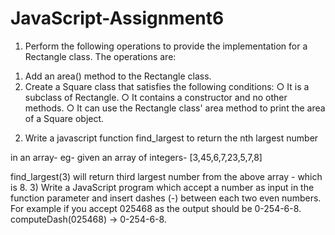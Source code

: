 # JavaScript-Assignment6
1) Perform the following operations to provide the implementation for a
Rectangle class. The operations are:
1. Add an area() method to the Rectangle class.
2. Create a Square class that satisfies the following conditions:
○ It is a subclass of Rectangle.
○ It contains a constructor and no other methods.
○ It can use the Rectangle class' area method to print the area
of a Square object.

2) Write a javascript function find_largest to return the nth largest number

in an array-
eg- given an array of integers- [3,45,6,7,23,5,7,8]

find_largest(3) will return third largest number from the above array -
which is 8.
3) Write a JavaScript program which accept a number as input in the
function parameter and insert dashes (-) between each two even
numbers.
For example if you accept 025468 as the output should be 0-254-6-8.
computeDash(025468) -> 0-254-6-8.
